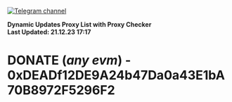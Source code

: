 [![Telegram channel](https://img.shields.io/endpoint?url=https://runkit.io/damiankrawczyk/telegram-badge/branches/master?url=https://t.me/n4z4v0d)](https://t.me/n4z4v0d) 

**Dynamic Updates Proxy List with Proxy Checker**  
**Last Updated: 21.12.23 17:17**

# DONATE (_any evm_) - 0xDEADf12DE9A24b47Da0a43E1bA70B8972F5296F2
